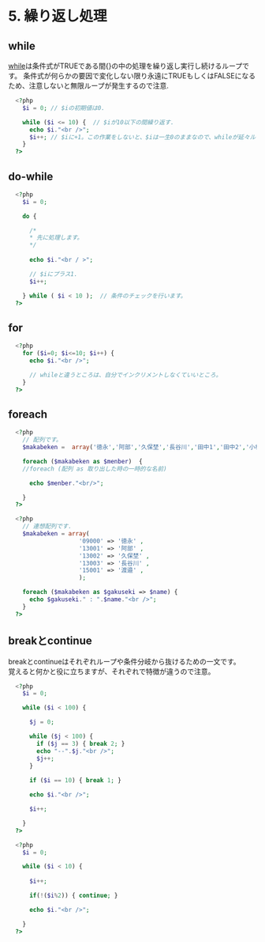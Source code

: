 # 5. 繰り返し処理
## while
[while](http://php.net/manual/ja/control-structures.while.php)は条件式がTRUEである間{}の中の処理を繰り返し実行し続けるループです。
条件式が何らかの要因で変化しない限り永遠にTRUEもしくはFALSEになるため、注意しないと無限ループが発生するので注意.
```php
  <?php 
    $i = 0; // $iの初期値は0.

    while ($i <= 10) {  // $iが10以下の間繰り返す.
      echo $i."<br />";
      $i++; // $iに+1。この作業をしないと、$iは一生0のままなので、whileが延々ループする.
    }
  ?>
```
## do-while
```php
  <?php 
    $i = 0;

    do {

      /*
      * 先に処理します。
      */
      
      echo $i."<br / >";

      // $iにプラス1.
      $i++;

    } while ( $i < 10 );  // 条件のチェックを行います。
  ?>
```
## for
```php
  <?php 
    for ($i=0; $i<=10; $i++) { 
      echo $i."<br />";

      // whileと違うところは、自分でインクリメントしなくていいところ。
    }
  ?>
```
## foreach
```php
  <?php 
    // 配列です。
    $makabeken =  array('徳永','阿部','久保埜','長谷川','田中1','田中2','小林','渡邉','冨樫','原田' );

    foreach ($makabeken as $menber)  {
    //foreach (配列 as 取り出した時の一時的な名前)

      echo $menber."<br/>";

    }
  ?>
```
```php
  <?php 
    // 連想配列です.
    $makabeken = array(
                    '09000' => '徳永' , 
                    '13001' => '阿部' , 
                    '13002' => '久保埜' , 
                    '13003' => '長谷川' , 
                    '15001' => '渡邉' , 
                    );

    foreach ($makabeken as $gakuseki => $name) {
      echo $gakuseki." : ".$name."<br />";
    }
  ?>
```
## breakとcontinue
breakとcontinueはそれぞれループや条件分岐から抜けるための一文です。  
覚えると何かと役に立ちますが、それぞれで特徴が違うので注意。
```php
  <?php 
    $i = 0;

    while ($i < 100) {

      $j = 0;

      while ($j < 100) { 
        if ($j == 3) { break 2; } 
        echo "--".$j."<br />";
        $j++;
      }
      
      if ($i == 10) { break 1; }

      echo $i."<br />";

      $i++;

    }
  ?>
```
```php
  <?php 
    $i = 0;

    while ($i < 10) {
      
      $i++;

      if(!($i%2)) { continue; }

      echo $i."<br />"; 

    }
  ?>
```
